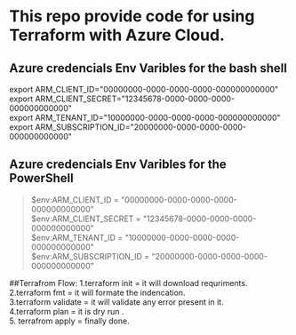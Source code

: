 # This repo provide code for using Terraform with Azure Cloud.


## Azure credencials Env Varibles for the bash shell
export ARM_CLIENT_ID="00000000-0000-0000-0000-000000000000"         
export ARM_CLIENT_SECRET="12345678-0000-0000-0000-000000000000"             
export ARM_TENANT_ID="10000000-0000-0000-0000-000000000000"                         
export ARM_SUBSCRIPTION_ID="20000000-0000-0000-0000-000000000000"                  

## Azure credencials Env Varibles for the PowerShell
> $env:ARM_CLIENT_ID = "00000000-0000-0000-0000-000000000000"       
> $env:ARM_CLIENT_SECRET = "12345678-0000-0000-0000-000000000000"       
> $env:ARM_TENANT_ID = "10000000-0000-0000-0000-000000000000"       
> $env:ARM_SUBSCRIPTION_ID = "20000000-0000-0000-0000-000000000000"     



##Terrafrom Flow:
1.terraform init        = it will download requriments.         
2.terraform fmt         = it will formate the indencation.          
3.terraform validate    = it will validate any error present in it.      
4.terraform plan        = it is dry run .           
5. terrafrom apply      = finally done.             
